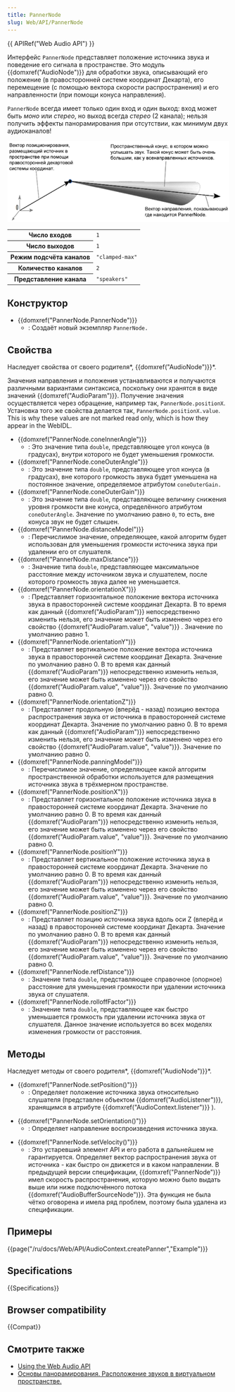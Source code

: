 ```yaml
---
title: PannerNode
slug: Web/API/PannerNode
---
```


{{ APIRef("Web Audio API") }}

Интерфейс `PannerNode` представляет положение источника звука и поведение его сигнала в пространстве. Это модуль {{domxref("AudioNode")}} для обработки звука, описывающий его положение (в правосторонней системе координат Декарта), его перемещение (с помощью вектора скорости распространения) и его направленности (при помощи конуса направления).

`PannerNode` всегда имеет только один вход и один выход: вход может быть _моно_ или _стерео_, но выход всегда _стерео_ (2 канала); нельзя получить эффекты панорамирования при отсутствии, как минимум двух аудиоканалов!

![PannerNode задаёт положение в пространстве, скорость распространения и направленность данного сигнала.](pannernode.png)

<table class="properties">
  <tbody>
    <tr>
      <th scope="row">Число входов</th>
      <td><code>1</code></td>
    </tr>
    <tr>
      <th scope="row">Число выходов</th>
      <td><code>1</code></td>
    </tr>
    <tr>
      <th scope="row">Режим подсчёта каналов</th>
      <td><code>"clamped-max"</code></td>
    </tr>
    <tr>
      <th scope="row">Количество каналов</th>
      <td><code>2</code></td>
    </tr>
    <tr>
      <th scope="row">Представление канала</th>
      <td><code>"speakers"</code></td>
    </tr>
  </tbody>
</table>

## Конструктор

- {{domxref("PannerNode.PannerNode")}}
  - : Создаёт новый экземпляр `PannerNode.`

## Свойства

Наследует свойства от своего родителя*, {{domxref("AudioNode")}}*.

Значения направления и положения устанавливаются и получаются различными вариантами синтаксиса, поскольку они хранятся в виде значений {{domxref("AudioParam")}}. Получение значения осуществляется через обращение, например так, `PannerNode.positionX`. Установка того же свойства делается так, `PannerNode.positionX.value`. This is why these values are not marked read only, which is how they appear in the WebIDL.

- {{domxref("PannerNode.coneInnerAngle")}}
  - : Это значение типа `double`, представляющее угол конуса (в градусах), внутри которого не будет уменьшения громкости.
- {{domxref("PannerNode.coneOuterAngle")}}
  - : Это значение типа `double`, представляющее угол конуса (в градусах), вне которого громкость звука будет уменьшена на постоянное значение, определяемое атрибутом `coneOuterGain.`
- {{domxref("PannerNode.coneOuterGain")}}
  - : Это значение типа `double`, представляющее величину снижения уровня громкости вне конуса, определённого атрибутом `coneOuterAngle`. Значение по умолчанию равно `0`, то есть, вне конуса звук не будет слышен.
- {{domxref("PannerNode.distanceModel")}}
  - : Перечислимое значение, определяющее, какой алгоритм будет использован для уменьшения громкости источника звука при удалении его от слушателя.
- {{domxref("PannerNode.maxDistance")}}
  - : Значение типа `double`, представляющее максимальное расстояние между источником звука и слушателем, после которого громкость звука далее не уменьшается.
- {{domxref("PannerNode.orientationX")}}
  - : Представляет горизонтальное положение вектора источника звука в правосторонней системе координат Декарта. В то время как данный {{domxref("AudioParam")}} непосредственно изменить нельзя, его значение может быть изменено через его свойство {{domxref("AudioParam.value", "value")}} . Значение по умолчанию равно 1.
- {{domxref("PannerNode.orientationY")}}
  - : Представляет вертикальное положение вектора источника звука в правосторонней системе координат Декарта. Значение по умолчанию равно 0. В то время как данный {{domxref("AudioParam")}} непосредственно изменить нельзя, его значение может быть изменено через его свойство {{domxref("AudioParam.value", "value")}}. Значение по умолчанию равно 0.
- {{domxref("PannerNode.orientationZ")}}
  - : Представляет продольную (вперёд - назад) позицию вектора распространения звука от источника в правосторонней системе координат Декарта. Значение по умолчанию равно 0. В то время как данный {{domxref("AudioParam")}} непосредственно изменить нельзя, его значение может быть изменено через его свойство {{domxref("AudioParam.value", "value")}}. Значение по умолчанию равно 0.
- {{domxref("PannerNode.panningModel")}}
  - : Перечислимое значение, определяющее какой алгоритм пространственной обработки используется для размещения источника звука в трёхмерном пространстве.
- {{domxref("PannerNode.positionX")}}
  - : Представляет горизонтальное положение источника звука в правосторонней системе координат Декарта. Значение по умолчанию равно 0. В то время как данный {{domxref("AudioParam")}} непосредственно изменить нельзя, его значение может быть изменено через его свойство {{domxref("AudioParam.value", "value")}}. Значение по умолчанию равно 0.
- {{domxref("PannerNode.positionY")}}
  - : Представляет вертикальное положение источника звука в правосторонней системе координат Декарта. Значение по умолчанию равно 0. В то время как данный {{domxref("AudioParam")}} непосредственно изменить нельзя, его значение может быть изменено через его свойство {{domxref("AudioParam.value", "value")}}. Значение по умолчанию равно 0.
- {{domxref("PannerNode.positionZ")}}
  - : Представляет позицию источника звука вдоль оси Z (вперёд и назад) в правосторонней системе координат Декарта. Значение по умолчанию равно 0. В то время как данный {{domxref("AudioParam")}} непосредственно изменить нельзя, его значение может быть изменено через его свойство {{domxref("AudioParam.value", "value")}}. Значение по умолчанию равно 0.
- {{domxref("PannerNode.refDistance")}}
  - : Значение типа `double`, представляющее справочное (опорное) расстояние для уменьшения громкости при удалении источника звука от слушателя.
- {{domxref("PannerNode.rolloffFactor")}}
  - : Значение типа `double`, представляющее как быстро уменьшается громкость при удалении источника звука от слушателя. Данное значение используется во всех моделях изменения громкости от расстояния.

## Методы

Наследует методы от своего родителя*, {{domxref("AudioNode")}}*.

- {{domxref("PannerNode.setPosition()")}}
  - : Определяет положение источника звука относительно слушателя (представлен объектом {{domxref("AudioListener")}}, хранящимся в атрибуте {{domxref("AudioContext.listener")}} ).

<!---->

- {{domxref("PannerNode.setOrientation()")}}
  - : Определяет направление воспроизведения источника звука.

<!---->

- {{domxref("PannerNode.setVelocity()")}}
  - : Это устаревший элемент API и его работа в дальнейшем не гарантируется.
    Определяет вектор распространения звука от источника - как быстро он движется и в каком направлении. В предыдущей версии спецификации, {{domxref("PannerNode")}} имел скорость распространения, которую можно было выдать выше или ниже подключённого потока {{domxref("AudioBufferSourceNode")}}. Эта функция не была чётко оговорена и имела ряд проблем, поэтому была удалена из спецификации.

## Примеры

{{page("/ru/docs/Web/API/AudioContext.createPanner","Example")}}

## Specifications

{{Specifications}}

## Browser compatibility

{{Compat}}

## Смотрите также

- [Using the Web Audio API](/ru/docs/Web_Audio_API/Using_Web_Audio_API)
- [Основы панорамирования. Расположение звуков в виртуальном пространстве.](http://musiconnect.ru/publ/mixmaster/osnovy-panoramirovaniya-raspolozhenie-zvukov-v-virtualnom-prostranstve-ch-1/)
